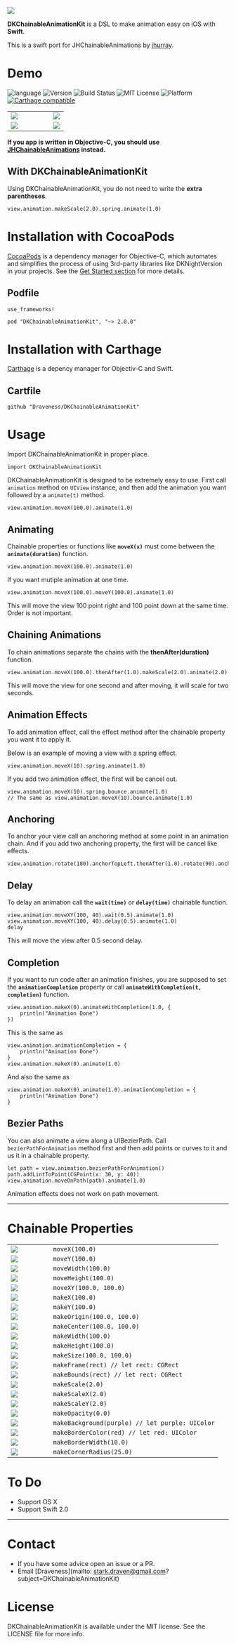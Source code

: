 ![](./Gifs/DKChainableAnimationKit.jpg)

**DKChainableAnimationKit** is a DSL to make animation easy on iOS with **Swift**. 

This is a swift port for JHChainableAnimations by [jhurray](https://github.com/jhurray).

# Demo

![language](https://img.shields.io/badge/Language-%20Swift%20-orange.svg)
![Version](https://img.shields.io/badge/Pod-%20v2.0.0%20-or.svg)
![Build Status](https://img.shields.io/badge/build-passing-brightgreen.svg)
![MIT License](https://img.shields.io/github/license/mashape/apistatus.svg)
![Platform](https://img.shields.io/badge/platform-%20iOS%20-lightgrey.svg)
[![Carthage compatible](https://img.shields.io/badge/Carthage-compatible-4BC51D.svg?style=flat)](https://github.com/Carthage/Carthage)

<table>
<tr>
<td width="75%">
<img src="./Gifs/Code1.png"></img>
</td>
<td width="25%">
<img src="./Gifs/Demo1.gif"></img>
</td>
</tr
<tr>
<td width="75%">
<img src="./Gifs/Code2.png"></img>
</td>
<td width="25%">
<img src="./Gifs/Demo2.gif"></img>
</td>
</tr>
</table>

**If you app is written in Objective-C, you should use [JHChainableAnimations](https://github.com/jhurray/JHChainableAnimations) instead.**

## With DKChainableAnimationKit

Using DKChainableAnimationKit, you do not need to write the **extra parentheses**.

```
view.animation.makeScale(2.0).spring.animate(1.0)
```

# Installation with CocoaPods

[CocoaPods](https://cocoapods.org/) is a dependency manager for Objective-C, which automates and simplifies the process of using 3rd-party libraries like DKNightVersion in your projects. See the [Get Started section](https://cocoapods.org/#get_started) for more details.

## Podfile

```
use_frameworks!

pod "DKChainableAnimationKit", "~> 2.0.0"
```

# Installation with Carthage

[Carthage](https://github.com/Carthage/Carthage) is a depency manager for Objectiv-C and Swift. 

## Cartfile
```
github "Draveness/DKChainableAnimationKit"
```

# Usage

Import DKChainableAnimationKit in proper place.

```
import DKChainableAnimationKit
```

DKChainableAnimationKit is designed to be extremely easy to use. First call `animation` method on `UIView` instance, and then add the animation you want followed by a `animate(t)` method.


```
view.animation.moveX(100.0).animate(1.0)
```

## Animating

Chainable properties or functions like **`moveX(x)`** must come between the **`animate(duration)`** function.

```
view.animation.moveX(100.0).animate(1.0)
```

If you want mutiple animation at one time.

```
view.animation.moveX(100.0).moveY(100.0).animate(1.0)
```

This will move the view 100 point right and 100 point down at the same time. Order is not important.

## Chaining Animations

To chain animations separate the chains with the **thenAfter(duration)** function.

```
view.animation.moveX(100.0).thenAfter(1.0).makeScale(2.0).animate(2.0)
```

This will move the view for one second and after moving, it will scale for two seconds.

## Animation Effects

To add animation effect, call the effect method after the chainable property you want it to apply it.

Below is an example of moving a view with a spring effect.

```
view.animation.moveX(10).spring.animate(1.0)
```

If you add two animation effect, the first will be cancel out.

```
view.animation.moveX(10).spring.bounce.animate(1.0)
// The same as view.animation.moveX(10).bounce.animate(1.0)
```

## Anchoring

To anchor your view call an anchoring method at some point in an animation chain. And if you add two anchoring property, the first will be cancel like effects.

```
view.animation.rotate(180).anchorTopLeft.thenAfter(1.0).rotate(90).anchorCenter.animanimation
```

## Delay

To delay an animation call the **`wait(time)`** or **`delay(time)`** chainable function.

```
view.animation.moveXY(100, 40).wait(0.5).animate(1.0)
view.animation.moveXY(100, 40).delay(0.5).animate(1.0)
delay
```

This will move the view after 0.5 second delay.

## Completion

If you want to run code after an animation finishes, you are supposed to set the **`animationCompletion`** property or call **`animateWithCompletion(t, completion)`** function.

```
view.animation.makeX(0).animateWithCompletion(1.0, {
    println("Animation Done")
})
```

This is the same as

```
view.animation.animationCompletion = {
    println("Animation Done")
}
view.animation.makeX(0).animate(1.0)
```

And also the same as

```
view.animation.makeX(0).animate(1.0).animationCompletion = {
    println("Animation Done")
}
```

## Bezier Paths

You can also animate a view along a UIBezierPath. Call `bezierPathForAnimation` method first and then add points or curves to it and us it in a chainable property.

```
let path = view.animation.bezierPathForAnimation()
path.addLintToPoint(CGPoint(x: 30, y: 40))
view.animation.moveOnPath(path).animate(1.0)
```

Animation effects does not work on path movement.

----

# Chainable Properties

<table>

<tr>
<td width="20%">
<img src="./Gifs/Demo/moveX.gif"></img>
</td>
<td width="80%">
<code>moveX(100.0)</code>
</td>
</tr>

<tr>
<td width="20%">
<img src="./Gifs/Demo/moveY.gif"></img>
</td>
<td width="80%">
<code>moveY(100.0)</code>
</td>
</tr>

<tr>
<td width="20%">
<img src="./Gifs/Demo/moveWidth.gif"></img>
</td>
<td width="80%">
<code>moveWidth(100.0)</code>
</td>
</tr>

<tr>
<td width="20%">
<img src="./Gifs/Demo/moveHeight.gif"></img>
</td>
<td width="80%">
<code>moveHeight(100.0)</code>
</td>
</tr>

<tr>
<td width="20%">
<img src="./Gifs/Demo/moveXY.gif"></img>
</td>
<td width="80%">
<code>moveXY(100.0, 100.0)</code>
</td>
</tr>

<tr>
<td width="20%">
<img src="./Gifs/Demo/makeX.gif"></img>
</td>
<td width="80%">
<code>makeX(100.0)</code>
</td>
</tr>

<tr>
<td width="20%">
<img src="./Gifs/Demo/makeY.gif"></img>
</td>
<td width="80%">
<code>makeY(100.0)</code>
</td>
</tr>

<tr>
<td width="20%">
<img src="./Gifs/Demo/makeOrigin.gif"></img>
</td>
<td width="80%">
<code>makeOrigin(100.0, 100.0)</code>
</td>
</tr>

<tr>
<td width="20%">
<img src="./Gifs/Demo/makeCenter.gif"></img>
</td>
<td width="80%">
<code>makeCenter(100.0, 100.0)</code>
</td>
</tr>

<tr>
<td width="20%">
<img src="./Gifs/Demo/makeWidth.gif"></img>
</td>
<td width="80%">
<code>makeWidth(100.0)</code>
</td>
</tr>

<tr>
<td width="20%">
<img src="./Gifs/Demo/makeHeight.gif"></img>
</td>
<td width="80%">
<code>makeHeight(100.0)</code>
</td>
</tr>

<tr>
<td width="20%">
<img src="./Gifs/Demo/makeHeight.gif"></img>
</td>
<td width="80%">
<code>makeSize(100.0, 100.0)</code>
</td>
</tr>

<tr>
<td width="20%">
<img src="./Gifs/Demo/makeFrame.gif"></img>
</td>
<td width="80%">
<code>makeFrame(rect) // let rect: CGRect</code>
</td>
</tr>

<tr>
<td width="20%">
<img src="./Gifs/Demo/makeBounds.gif"></img>
</td>
<td width="80%">
<code>makeBounds(rect) // let rect: CGRect</code>
</td>
</tr>

<tr>
<td width="20%">
<img src="./Gifs/Demo/makeScale.gif"></img>
</td>
<td width="80%">
<code>makeScale(2.0)</code>
</td>
</tr>

<tr>
<td width="20%">
<img src="./Gifs/Demo/makeScaleX.gif"></img>
</td>
<td width="80%">
<code>makeScaleX(2.0)</code>
</td>
</tr>

<tr>
<td width="20%">
<img src="./Gifs/Demo/makeScaleY.gif"></img>
</td>
<td width="80%">
<code>makeScaleY(2.0)</code>
</td>
</tr>

<tr>
<td width="20%">
<img src="./Gifs/Demo/makeOpacity.gif"></img>
</td>
<td width="80%">
<code>makeOpacity(0.0)</code>
</td>
</tr>

<tr>
<td width="20%">
<img src="./Gifs/Demo/makeBackground.gif"></img>
</td>
<td width="80%">
<code>makeBackground(purple) // let purple: UIColor</code>
</td>
</tr>

<tr>
<td width="20%">
<img src="./Gifs/Demo/makeBorderColor.gif"></img>
</td>
<td width="80%">
<code>makeBorderColor(red) // let red: UIColor</code>
</td>
</tr>

<tr>
<td width="20%">
<img src="./Gifs/Demo/makeBorderWidth.gif"></img>
</td>
<td width="80%">
<code>makeBorderWidth(10.0)</code>
</td>
</tr>

<tr>
<td width="20%">
<img src="./Gifs/Demo/makeCornerRadius.gif"></img>
</td>
<td width="80%">
<code>makeCornerRadius(25.0)</code>
</td>
</tr>
</table>

# To Do

* Support OS X
* Support Swift 2.0

----

# Contact

* If you have some advice open an issue or a PR.
* Email [Draveness](mailto: stark.draven@gmail.com?subject=DKChainableAnimationKit)

# License

DKChainableAnimationKit is available under the MIT license. See the LICENSE file for more info.
